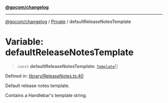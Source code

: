 [**@gocom/changelog**](../README.md)

***

[@gocom/changelog](../README.md) / [Private](../Internal/Private.md) / defaultReleaseNotesTemplate

# Variable: defaultReleaseNotesTemplate

> `const` **defaultReleaseNotesTemplate**: [`Template`](../Types/API.Template.md)[]

Defined in: [library/ReleaseNotes.ts:40](https://github.com/gocom/changelog/blob/a821a646e6a7d9dede70692258a7056e2e656088/src/library/ReleaseNotes.ts#L40)

Default release notes template.

Contains a Handlebar's template string.
